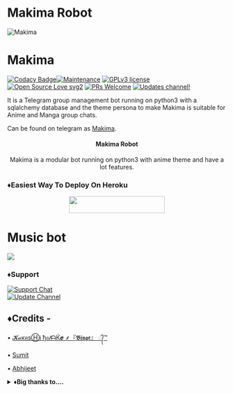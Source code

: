# Makima Robot
![Makima](https://telegra.ph/file/073b97d2685d370a364da.jpg)
# Makima
[![Codacy Badge](https://app.codacy.com/project/badge/Grade/729d680436084e0a9cb16f0e875dc097)](https://www.codacy.com/gh/otakubinge/Makima-Robot/dashboard?utm_source=github.com&amp;utm_medium=referral&amp;utm_content=otakubinge/Makima-Robot&amp;utm_campaign=Badge_Grade_Settings)[![Maintenance](https://img.shields.io/badge/Maintained%3F-yes-green.svg)](https://github.com/otakubinge/Makima-Robot/graphs/commit-activity) [![GPLv3 license](https://img.shields.io/badge/License-GPLv3-blue.svg)](https://perso.crans.org/besson/LICENSE.html) [![Open Source Love svg2](https://badges.frapsoft.com/os/v2/open-source.svg?v=103)](https://github.com/ellerbrock/open-source-badges/) [![PRs Welcome](https://img.shields.io/badge/PRs-welcome-brightgreen.svg?style=flat-square)](https://makeapullrequest.com) [![Updates channel!](https://img.shields.io/badge/Join%20Channel-!-red)](https://t.me/kakashi_bots_updates)

It is a Telegram group management bot running on python3 with a sqlalchemy database and the theme persona to make Makima is suitable for Anime and Manga group chats.

Can be found on telegram as [Makima](https://t.me/Makima_UltraProxbot).


<h4><p align="center"> Makima Robot </p></h4>

<p align="center">Makima is a modular bot running on python3 with anime theme and have a lot features.</p>


### ♦️Easiest Way To Deploy On Heroku 

<p align="center"><a href="https://heroku.com/deploy?template=https://github.com/Githuubbber
/Makima-Robot"> <img src="https://img.shields.io/badge/Deploy%20To%20Heroku-red?style=for-the-badge&logo=heroku" width="220" height="38.45"/></a></p>


# Music bot
<a href="https://github.com/otakubinge/VIVI-MUSIC-ROBOT"><img src="https://img.shields.io/badge/Deploy%20Musicbot-red.svg?logo=Telegram"></a>

### ♦️Support
<p>
<a href="https://t.me/kakashi_bots_support"> <img src="https://img.shields.io/badge/Support-Chat-blue?&logo=telegram" alt="Support Chat" /> </a><br>
<a href="https://t.me/kakashi_bots_updates"> <img src="https://img.shields.io/badge/Update-Channel-blue?&logo=telegram" alt="Update Channel" /> </a><br>
</p>

## ♦️Credits -
• [𝓚𝒶кคѕⒽᎥ ђ𝔞𝓉ᗩЌ𝒆 ⸙『𝕭𝖎𝖓𝖌𝖊』 ᭄™](https://github.com/ssid143)

• [Sumit](https://github.com/Sumit9969)

• [Abhijeet](https://t.me/Its_yoshikage_z)

<details>
<summary><b>♦️Big thanks to....</b></summary>
<br>

# For modules, inspiration and base repo
<a href="https://t.me/FallenXRobot"><img src="https://img.shields.io/badge/Fallen%20Robot-red.svg?logo=Telegram"></a>
<a href="https://t.me/Makima_UltraXBot"><img src="https://img.shields.io/badge/Inspiration%20Makima-blue.svg?logo=telegram"></a>
<a href="https://t.me/Cutiepii_Robot"><img src="https://img.shields.io/badge/Awesome%20Modules-blue.svg?logo=telegram"></a>
